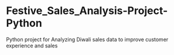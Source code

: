 # Festive_Sales_Analysis-Project-Python
Python project for Analyzing Diwali sales data to improve customer experience and sales
